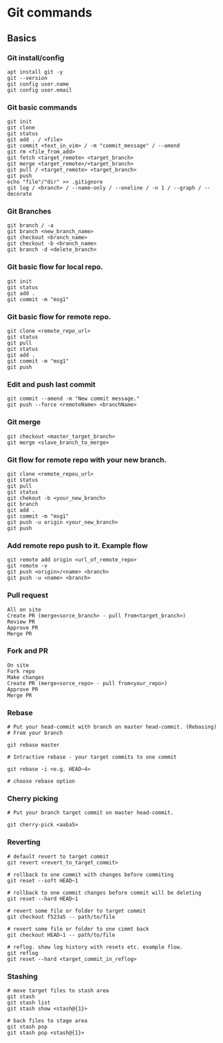 # Git commands
## Basics
### Git install/config
```
apt install git -y
git --version
git config user.name
git config user.email
```

### Git basic commands
```
git init
git clone
git status
git add . / <file>
git commit <text_in_vim> / -m "commit_message" / --amend
git rm <file_from_add>
git fetch <target_remote> <target_branch>
git merge <target_remote>/<target_branch>
git pull / <target_remote> <target_branch> 
git push
echo "file"/"dir" >> .gitignore 
git log / <branch> / --name-only / --oneline / -n 1 / --graph / --decorate
```


### Git Branches
```
git branch / -a 
git branch <new_branch_name>
git checkout <branch_name>
git checkout -b <branch_name>
git branch -d <delete_branch>
```

### Git basic flow for local repo.
```
git init
git status
git add .
git commit -m "msg1"
```

### Git basic flow for remote repo.
```
git clone <remote_repo_url>
git status
git pull
git status
git add .
git commit -m "msg1"
git push
```

### Edit and push last commit
```
git commit --amend -m "New commit message."
git push --force <remoteName> <branchName>
```

### Git merge
```
git checkout <master_target_branch>
git merge <slave_branch_to_merge>
```

### Git flow for remote repo with your new branch.
```
git clone <remote_repou_url>
git status
git pull
git status
git chekout -b <your_new_branch>
git branch
git add .
git commit -m "msg1"
git push -u origin <your_new_branch>
git push
```

### Add remote repo push to it. Example flow
```
git remote add origin <url_of_remote_repo>
git remote -v
git push <origin>/<name> <branch>
git push -u <name> <branch>
```

### Pull request
```
All on site
Create PR (merge<sorce_branch> - pull from<target_branch>)
Review PR
Approve PR
Merge PR
```

### Fork and PR
```
On site
Fork repo
Make changes
Create PR (merge<sorce_repo> - pull from<your_repo>)
Approve PR
Merge PR
```

### Rebase
```
# Put your head-commit with branch on master head-commit. (Rebasing)
# From your branch

git rebase master

# Intractive rebase - your target commits to one commit

git rebase -i <e.g. HEAD~4>

# choose rebase option
```

### Cherry picking
```
# Put your branch target commit on master head-commit.

git cherry-pick <aaba5>
```


### Reverting
```
# default revert to target commit
git revert <revert_to_target_commit>

# rollback to one commit with changes before commiting
git reset --soft HEAD~1

# rollback to one commit changes before commit will be deleting
git reset --hard HEAD~1

# revert some file or folder to target commit
git checkout f523a5 -- path/to/file

# revert some file or folder to one cimmt back
git checkout HEAD~1 -- path/to/file

# reflog. show log history with resets etc. example flow.
git reflog 
git reset --hard <target_commit_in_reflog>
```

### Stashing
```
# move target files to stash area
git stash
git stash list
git stash show <stash@{1}>

# back files to stage area
git stash pop
git stash pop <stash@{1}>
```
